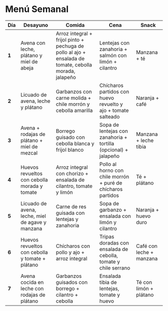 # Menú Semanal

| Día   | Desayuno                                         | Comida                                                                                                 | Cena                                                            | Snack                    |
| ----- | ------------------------------------------------ | ------------------------------------------------------------------------------------------------------ | --------------------------------------------------------------- | ------------------------ |
| **1** | Avena con leche, plátano y miel de abeja         | Arroz integral + frijol pinto + pechuga de pollo al ajo + ensalada de tomate, cebolla morada, jalapeño | Lentejas con zanahoria + salmón con limón + cilantro            | Manzana + té             |
| **2** | Licuado de avena, leche y plátano                | Garbanzos con carne molida + chile morrón y cebolla amarilla                                           | Chícharos partidos con huevo revuelto y ajo + tomate salteado   | Naranja + café           |
| **3** | Avena + rodajas de plátano + miel de mezcal      | Borrego guisado con cebolla blanca y frijol blanco                                                     | Sopa de lentejas con zanahoria + tortilla (opcional) + jalapeño | Manzana + leche tibia    |
| **4** | Huevos revueltos con cebolla morada y tomate     | Arroz integral con chorizo + ensalada de cilantro, tomate y limón                                      | Pollo al horno con chile morrón + puré de chícharos partidos    | Té + plátano             |
| **5** | Licuado de avena, leche, miel de agave y manzana | Carne de res guisada con lentejas y zanahoria                                                          | Sopa de garbanzo + ensalada con limón y cilantro                | Naranja + huevo duro     |
| **6** | Huevos revueltos con cebolla y tomate + plátano  | Chícharos con pollo y ajo + arroz integral                                                             | Tripas doradas con ensalada de cebolla, tomate y chile serrano  | Café con leche + manzana |
| **7** | Avena cocida en leche con rodajas de plátano     | Garbanzos guisados con borrego + cilantro + cebolla                                                    | Ensalada tibia de lentejas, tomate y huevo                      | Té con limón + plátano   |
